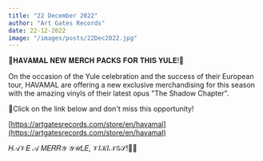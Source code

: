 ```yaml
---
title: "22 December 2022"
author: "Art Gates Records"
date: 22-12-2022
image: "/images/posts/22Dec2022.jpg"
---
```


🎁𝐇𝐀𝐕𝐀𝐌𝐀𝐋 𝐍𝐄𝐖 𝐌𝐄𝐑𝐂𝐇 𝐏𝐀𝐂𝐊𝐒 𝐅𝐎𝐑 𝐓𝐇𝐈𝐒 𝐘𝐔𝐋𝐄!🎄

On the occasion of the Yule celebration and the success of their European tour, HAVAMAL are offering a new exclusive merchandising for this season with the amazing vinyls of their latest opus "The Shadow Chapter".

🌟Click on the link below and don't miss this opportunity!

[https://artgatesrecords.com/store/en/havamal](https://artgatesrecords.com/store/en/havamal)

𝐻𝒜𝒱𝐸 𝒜 𝑀𝐸𝑅𝑅𝒴 𝒴𝒰𝐿𝐸, 𝒱𝐼𝒦𝐼𝒩𝒢𝒮!🎅🔱